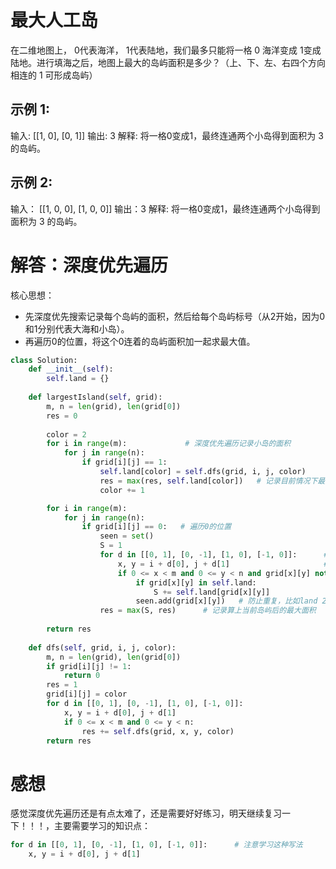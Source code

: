 # 最大人工岛

在二维地图上， 0代表海洋， 1代表陆地，我们最多只能将一格 0 海洋变成 1变成陆地。进行填海之后，地图上最大的岛屿面积是多少？（上、下、左、右四个方向相连的 1 可形成岛屿）

## 示例 1:

输入: [[1, 0], [0, 1]]
输出: 3
解释: 将一格0变成1，最终连通两个小岛得到面积为 3 的岛屿。

## 示例 2:

输入： [[1, 0, 0], [1, 0, 0]]
输出：3
解释: 将一格0变成1，最终连通两个小岛得到面积为 3 的岛屿。

# 解答：深度优先遍历

核心思想：
* 先深度优先搜索记录每个岛屿的面积，然后给每个岛屿标号（从2开始，因为0和1分别代表大海和小岛）。
* 再遍历0的位置，将这个0连着的岛屿面积加一起求最大值。

```python
class Solution:
    def __init__(self):
        self.land = {}
        
    def largestIsland(self, grid):
        m, n = len(grid), len(grid[0])
        res = 0
        
        color = 2
        for i in range(m):             # 深度优先遍历记录小岛的面积
            for j in range(n):
                if grid[i][j] == 1:
                    self.land[color] = self.dfs(grid, i, j, color)
                    res = max(res, self.land[color])   # 记录目前情况下最大小岛的面积
                    color += 1

        for i in range(m):
            for j in range(n):
                if grid[i][j] == 0:   # 遍历0的位置
                    seen = set()
                    S = 1
                    for d in [[0, 1], [0, -1], [1, 0], [-1, 0]]:      # 注意学习这种写法
                        x, y = i + d[0], j + d[1]                     # 注意学习这种写法
                        if 0 <= x < m and 0 <= y < n and grid[x][y] not in seen:
                            if grid[x][y] in self.land:
                                S += self.land[grid[x][y]]
                            seen.add(grid[x][y])   # 防止重复，比如land 2计算过，这里便不再需要计算land 2的面积
                    res = max(S, res)      # 记录算上当前岛屿后的最大面积
                            
        return res
    
    def dfs(self, grid, i, j, color):
        m, n = len(grid), len(grid[0])
        if grid[i][j] != 1:
            return 0
        res = 1
        grid[i][j] = color
        for d in [[0, 1], [0, -1], [1, 0], [-1, 0]]:
            x, y = i + d[0], j + d[1]       
            if 0 <= x < m and 0 <= y < n:
                res += self.dfs(grid, x, y, color)
        return res
```

# 感想

感觉深度优先遍历还是有点太难了，还是需要好好练习，明天继续复习一下！！！，主要需要学习的知识点：
```python
for d in [[0, 1], [0, -1], [1, 0], [-1, 0]]:      # 注意学习这种写法
    x, y = i + d[0], j + d[1]
```
